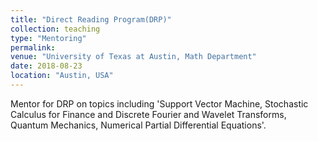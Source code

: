 ```yaml
---
title: "Direct Reading Program(DRP)"
collection: teaching
type: "Mentoring"
permalink: 
venue: "University of Texas at Austin, Math Department"
date: 2018-08-23
location: "Austin, USA"
---
```


Mentor for DRP on topics including 'Support Vector Machine, Stochastic Calculus for Finance and Discrete Fourier and Wavelet Transforms, Quantum Mechanics, Numerical Partial Differential Equations'.

